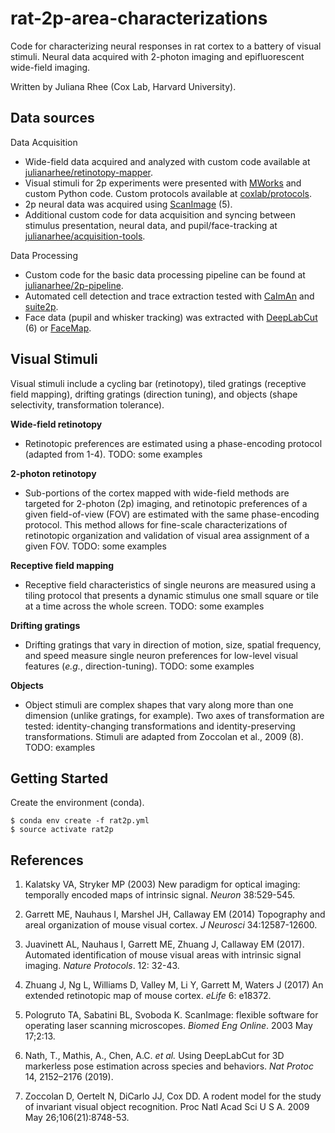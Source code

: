 # rat-2p-area-characterizations
Code for characterizing neural responses in rat cortex to a battery of visual stimuli. Neural data acquired with 2-photon imaging and epifluorescent wide-field imaging.

Written by Juliana Rhee (Cox Lab, Harvard University).

## Data sources
Data Acquisition
* Wide-field data acquired and analyzed with custom code available at [julianarhee/retinotopy-mapper](https://github.com/julianarhee/retinotopic_mapping).
* Visual stimuli for 2p experiments were presented with [MWorks](https://mworks.github.io/) and custom Python code. Custom  protocols available at [coxlab/protocols](https://github.com/julianarhee/protocols/tree/2p-dev).
* 2p neural data was acquired using [ScanImage](http://scanimage.vidriotechnologies.com/display/SIH/ScanImage+Home) (5).
* Additional custom code for data acquisition and syncing between stimulus presentation, neural data, and pupil/face-tracking at [julianarhee/acquisition-tools](https://github.com/julianarhee/acquisition-tools).

Data Processing
* Custom code for the basic data processing pipeline can be found at [julianarhee/2p-pipeline](https://github.com/julianarhee/2p-pipeline).
* Automated cell detection and trace extraction tested with [CaImAn](https://github.com/flatironinstitute/CaImAn) and [suite2p](https://github.com/MouseLand/suite2p).
* Face data (pupil and whisker tracking) was extracted with [DeepLabCut](https://github.com/DeepLabCut/DeepLabCut) (6) or [FaceMap](https://github.com/MouseLand/facemap).

## Visual Stimuli
Visual stimuli include a cycling bar (retinotopy), tiled gratings (receptive field mapping), drifting gratings (direction tuning), and objects (shape selectivity, transformation tolerance).

**Wide-field retinotopy**
* Retinotopic preferences are estimated using a phase-encoding protocol (adapted from 1-4).
TODO: some examples

**2-photon retinotopy**
* Sub-portions of the cortex mapped with wide-field methods are targeted for 2-photon (2p) imaging, and retinotopic preferences of a given field-of-view (FOV) are estimated with the same phase-encoding protocol. This method allows for fine-scale characterizations of retinotopic organization and validation of visual area assignment of a given FOV.
TODO: some examples

**Receptive field mapping**
* Receptive field characteristics of single neurons are measured using a tiling protocol that presents a dynamic stimulus one small square or tile at a time across the whole screen.
TODO: some examples

**Drifting gratings**
* Drifting gratings that vary in direction of motion, size, spatial frequency, and speed measure single neuron preferences for low-level visual features (*e.g.*, direction-tuning).
TODO: some examples

**Objects**
* Object stimuli are complex shapes that vary along more than one dimension (unlike gratings, for example). Two axes of transformation are tested: identity-changing transformations and identity-preserving transformations. Stimuli are adapted from Zoccolan et al., 2009 (8).
TODO: examples

## Getting Started
Create the environment (conda).
```
$ conda env create -f rat2p.yml
$ source activate rat2p
```

## References
1. Kalatsky VA, Stryker MP (2003) New paradigm for optical imaging: temporally encoded maps of intrinsic signal. _Neuron_ 38:529-545.

2. Garrett ME, Nauhaus I, Marshel JH, Callaway EM (2014) Topography and areal organization of mouse visual cortex. _J Neurosci_ 34:12587-12600.

3. Juavinett AL, Nauhaus I, Garrett ME, Zhuang J, Callaway EM (2017). Automated identification of mouse visual areas with intrinsic signal imaging. _Nature Protocols_. 12: 32-43.

4. Zhuang J, Ng L, Williams D, Valley M, Li Y, Garrett M, Waters J (2017) An extended retinotopic map of mouse cortex. _eLife_ 6: e18372.

5. Pologruto TA, Sabatini BL, Svoboda K. ScanImage: flexible software for operating laser scanning microscopes. _Biomed Eng Online_. 2003 May 17;2:13.

6. Nath, T., Mathis, A., Chen, A.C. _et al._ Using DeepLabCut for 3D markerless pose estimation across species and behaviors. _Nat Protoc_  14, 2152–2176 (2019).

7. Zoccolan D, Oertelt N, DiCarlo JJ, Cox DD. A rodent model for the study of invariant visual object recognition. Proc Natl Acad Sci U S A. 2009 May 26;106(21):8748-53.
